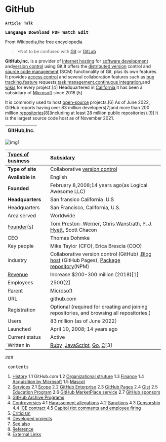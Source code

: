 # GitHub

**<u>`Article`</u>` ` `Talk`**`       `

**<pre>Language                                           Download PDF     Watch    Edit</pre>**

From Wikipedia,the free encyclopedia

> *Not to be confused with [Git](https://en.wikipedia.org/wiki/Git) or [GitLab](https://en.wikipedia.org/wiki/GitLab)             

**GitHub,Inc.**  is a provider of [Internet hosting](https://en.wikipedia.org/wiki/Internet_hosting_service) for [software development](https://en.wikipedia.org/wikiSoftware_development) and[version control](https://en.wikipedia.org/wiki/Version_control) using Git.It offers the [distributed version](https://en.wikipedia.org/wiki/Distributed_version_control) control and [source code management](https://en.wikipedia.org/wiki/Version_control) (SCM) functionality of Git, plus its own features. It provides [access control](https://en.wikipedia.org/wiki/Access_control) and several collaboration features such as [bug tracking](https://en.wikipedia.org/wiki/Bug_tracking_system),[feature](https://en.wikipedia.org/wiki/Software_feature) requests,[task management](https://en.wikipedia.org/wiki/Task_management),[continuous integration](https://en.wikipedia.org/wiki/Continuous_integration),and [wikis](https://en.wikipedia.org/wiki/Wiki) for every project.[4] Headquartered in [California](https://en.wikipedia.org/wiki/California),it has been a subsidiary of [Microsoft](https://en.wikipedia.org/wiki/Microsoft) since 2018.[5]

It is commonly used to host [open-source](https://en.wikipedia.org/wiki/Open_source) projects.[6] As of June 2022, GitHub reports having over 83 million developers[7]and more than 200 million [repositories](https://en.wikipedia.org/wiki/Repository_(version_control))[8](including at least 28 million public repositories).[9] It is the largest source code host as of November 2021.


|**GitHub,Inc.**|
|:-------------:|
 ![img1](https://www.goodworklabs.com/wp-content/uploads/2017/09/4a-How-GitHub-is-shaping-your-software-career.png "pimg1")

|[Types of business](https://en.wikipedia.org/wiki/List_of_legal_entity_types_by_country) |[Subsidary](https://en.wikipedia.org/wiki/Subsidiary)|
|:----------------------------------------------------------------------------------------|:----------------------------------------------------|
|**Type of site**|Collaborative [version control](https://en.wikipedia.org/wiki/Version_control)|
|**Available in**|English|
|**Founded**     |February 8,2008;14 years ago(as Logical Awesome LLC)|
|**Headquarters**|San fransico California .U.S|
|Headquarters	 |San Francisco, California, U.S.|
|Area served	 |Worldwide|
|[Founder(s)](https://en.wikipedia.org/wiki/Organizational_founder)     |[Tom Preston-Werner](https://en.wikipedia.org/wiki/Tom_Preston-Werner),   [Chris Wanstrath](https://en.wikipedia.org/wiki/Chris_Wanstrath), [P. J. Hyett](https://en.wikipedia.org/wiki/P._J._Hyett), Scott Chacon
|CEO|Thomas Dohmke|
|Key people|Mike Taylor (CFO), Erica Brescia (COO)|
|Industry|Collaborative version control (GitHub) ,[Blog host](https://en.wikipedia.org/wiki/Web_hosting_service) (GitHub Pages), [Package repository](https://en.wikipedia.org/wiki/Software_repository)(NPM)
|[Revenue](https://en.wikipedia.org/wiki/Revenue)|Increase $200-300 million (2018)[1]|
|Employees|2500[2]|
|[Parent](https://en.wikipedia.org/wiki/Holding_company)|[Microsoft](https://en.wikipedia.org/wiki/Microsoft)|
|URL|github.com|
|Registration|Optional (required for creating and joining repositories, and browsing all repositories.)|
|Users|83 million (as of June 2022)|
|Launched|April 10, 2008; 14 years ago|
|Current status|Active
|Written in|[Ruby](https://en.wikipedia.org/wiki/Ruby_(programming_language)) ,[JavaScript](https://en.wikipedia.org/wiki/JavaScript), [Go](https://en.wikipedia.org/wiki/Go_(programming_language)), [C](https://en.wikipedia.org/wiki/C_(programming_language))[3]|

###<pre>       contents    </pre>
1. [History](https://en.wikipedia.org/wiki/GitHub#History)
    1.1 GitHub.com
    1.2 [Organizational struture](https://en.wikipedia.org/wiki/GitHub#Organizationalstructure)
    1.3 [Finance](https://en.wikipedia.org/wiki/GitHub#Finance)
    1.4 [Acquisition by Microsoft](https://en.wikipedia.org/wiki/GitHub#Acquisition_by_Microsoft)
    1.5 [Mascot](https://en.wikipedia.org/wiki/GitHub#Mascot)
2. [Services](https://en.wikipedia.org/wiki/GitHub#Services)
    2.1 [Scope](https://en.wikipedia.org/wiki/GitHub#Scope)
    2.2 [GitHub Enterprise](https://en.wikipedia.org/wiki/GitHub#GitHub_Enterprise)
    2.3 [GitHub Pages](https://en.wikipedia.org/wiki/GitHub#GitHub_Pages)
    2.4 [Gist](https://en.wikipedia.org/wiki/GitHub#Gist)
    2.5 [Education Program](https://en.wikipedia.org/wiki/GitHub#Education_program)
    2.6 [GitHub MarketPlace service](https://en.wikipedia.org/wiki/GitHub#GitHub_Marketplace_service)
    2.7 [GitHub sponsors](https://en.wikipedia.org/wiki/GitHub#GitHub_Sponsors)
3. [GitHub Archive Programs](https://en.wikipedia.org/wiki/GitHub#GitHub_Archive_Program)
4. [Controversies](https://en.wikipedia.org/wiki/GitHub#Controversies)
    4.1 [Harassement allegations](https://en.wikipedia.org/wiki/GitHub#Harassment_allegations)
    4.2 [Sanctions](https://en.wikipedia.org/wiki/GitHub#Sanctions)
    4.3 [Censorship](https://en.wikipedia.org/wiki/GitHub#Censorship)
    4.4 [ICE contract](https://en.wikipedia.org/wiki/GitHub#ICE_contract)
    4.5 [Capitol riot comments and employee firing](https://en.wikipedia.org/wiki/GitHub#Capitol_riot_comments_and_employee_firing)
5. [Criticism](https://en.wikipedia.org/wiki/GitHub#Criticism)
6. [Developed projects](https://en.wikipedia.org/wiki/GitHub#Developed_projects)
7. [See also](https://en.wikipedia.org/wiki/GitHub#See_also)
8. [Reference](https://en.wikipedia.org/wiki/GitHub#References)
9. [External Links](https://en.wikipedia.org/wiki/GitHub#External_links)